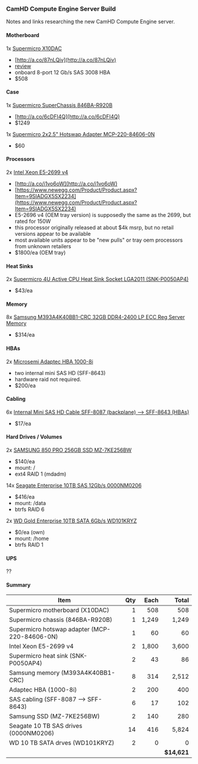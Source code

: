 ### CamHD Compute Engine Server Build ###

Notes and links researching the new CamHD Compute Engine server.

#### Motherboard ####

1x [Supermicro X10DAC](http://www.supermicro.com/products/motherboard/xeon/c600/x10dac.cfm)
 - [http://a.co/87nLQiv](http://a.co/87nLQiv)
 - [review](https://www.servethehome.com/supermicro-x10dac-workstation-motherboard-sas3-review)
 - onboard 8-port 12 Gb/s SAS 3008 HBA
 - $508

#### Case ####

1x [Supermicro SuperChassis 846BA-R920B](http://www.supermicro.com/products/chassis/4U/846/SC846BA-R920B)
 - [http://a.co/6cDFI4Q](http://a.co/6cDFI4Q)
 - $1249

1x [Supermicro 2x2.5" Hotswap Adapter MCP-220-84606-0N](http://www.wiredzone.com/supermicro-components-hard-drives-accessories-mcp-220-84606-0n-10022043)
 - $60

#### Processors ####

2x [Intel Xeon E5-2699 v4](https://ark.intel.com/products/91317/Intel-Xeon-Processor-E5-2699-v4-55M-Cache-2_20-GHz)
 - [http://a.co/i1vo6oW](http://a.co/i1vo6oW)
 - [https://www.newegg.com/Product/Product.aspx?Item=9SIADGX5SX2234](https://www.newegg.com/Product/Product.aspx?Item=9SIADGX5SX2234)
 - E5-2696 v4 (OEM tray version) is supposedly the same as the 2699, but rated for 150W
 - this processor originally released at about $4k msrp, but no retail versions appear to be available
 - most available units appear to be "new pulls" or tray oem processors from unknown retailers
 - $1800/ea (OEM tray)

#### Heat Sinks ####

2x [Supermicro 4U Active CPU Heat Sink Socket LGA2011 (SNK-P0050AP4)](http://store.supermicro.com/heatsink/4u-active-cpu-cooler-snk-p0050ap4.html)
 - $43/ea

#### Memory ####

8x [Samsung M393A4K40BB1-CRC 32GB DDR4-2400 LP ECC Reg Server Memory](http://a.co/1hc4rOO)
 - $314/ea

#### HBAs ####

2x [Microsemi Adaptec HBA 1000-8i](https://storage.microsemi.com/en-us/support/sas/sas/aha-1000-8i)
 - two internal mini SAS HD (SFF-8643)
 - hardware raid not required.
 - $200/ea

#### Cabling ####

6x [Internal Mini SAS HD Cable SFF-8087 (backplane) --> SFF-8643 (HBAs)](http://a.co/eJLChUG)
 - $17/ea

#### Hard Drives / Volumes ####

2x [SAMSUNG 850 PRO 256GB SSD MZ-7KE256BW](https://www.newegg.com/Product/Product.aspx?Item=N82E16820147360)
 - $140/ea
 - mount: /
 - ext4 RAID 1 (mdadm)

14x [Seagate Enterprise 10TB SAS 12Gb/s 0000NM0206](https://www.newegg.com/Product/Product.aspx?Item=1Z4-002P-00509)
 - $416/ea
 - mount: /data
 - btrfs RAID 6

2x [WD Gold Enterprise 10TB SATA 6Gb/s WD101KRYZ](https://www.newegg.com/Product/Product.aspx?Item=N82E16822235131)
 - $0/ea (own)
 - mount: /home
 - btrfs RAID 1

#### UPS ####

??

#### Summary ####

| Item | Qty | Each | Total |
| --- | ---: | ---: | ---: |
| Supermicro motherboard (X10DAC) | 1 | 508 | 508 |
| Supermicro chassis (846BA-R920B) | 1 | 1,249 | 1,249 |
| Supermicro hotswap adapter (MCP-220-84606-0N) | 1 | 60 | 60 |
| Intel Xeon E5-2699 v4 | 2 | 1,800 | 3,600 |
| Supermicro heat sink (SNK-P0050AP4) | 2 | 43 | 86 |
| Samsung memory (M393A4K40BB1-CRC) | 8 | 314 | 2,512 |
| Adaptec HBA (1000-8i) | 2 | 200 | 400 |
| SAS cabling (SFF-8087 --> SFF-8643) | 6 | 17 | 102 |
| Samsung SSD (MZ-7KE256BW) | 2 | 140 | 280 |
| Seagate 10 TB SAS drives (0000NM0206) | 14 | 416 | 5,824 |
| WD 10 TB SATA drves (WD101KRYZ) | 2 | 0 | 0 |
| | | | **$14,621** |


